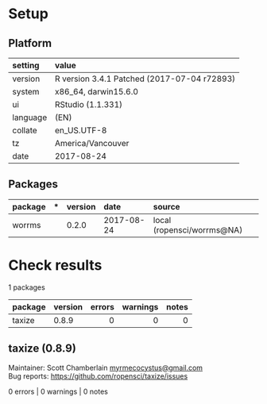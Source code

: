 # Setup

## Platform

|setting  |value                                       |
|:--------|:-------------------------------------------|
|version  |R version 3.4.1 Patched (2017-07-04 r72893) |
|system   |x86_64, darwin15.6.0                        |
|ui       |RStudio (1.1.331)                           |
|language |(EN)                                        |
|collate  |en_US.UTF-8                                 |
|tz       |America/Vancouver                           |
|date     |2017-08-24                                  |

## Packages

|package |*  |version |date       |source                     |
|:-------|:--|:-------|:----------|:--------------------------|
|worrms  |   |0.2.0   |2017-08-24 |local (ropensci/worrms@NA) |

# Check results

1 packages

|package |version | errors| warnings| notes|
|:-------|:-------|------:|--------:|-----:|
|taxize  |0.8.9   |      0|        0|     0|

## taxize (0.8.9)
Maintainer: Scott Chamberlain <myrmecocystus@gmail.com>  
Bug reports: https://github.com/ropensci/taxize/issues

0 errors | 0 warnings | 0 notes

